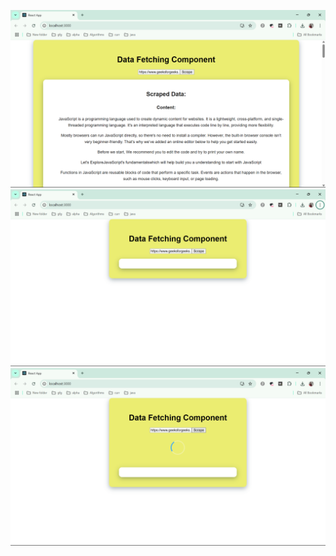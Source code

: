 ![alt text](<Screenshot 2025-08-11 152440.png>) ![alt text](<Screenshot 2025-08-11 152423.png>) ![alt text](<Screenshot 2025-08-11 152431.png>)